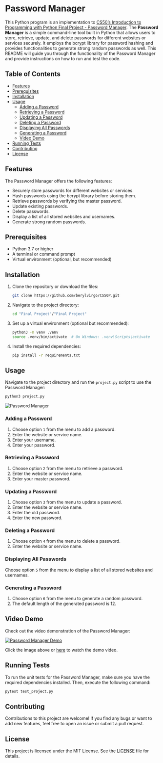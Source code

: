# Password Manager

This Python program is an implementation to [CS50’s Introduction to Programming with Python Final Project - Password Manager](https://cs50.harvard.edu/python/2022/project/). The **Password Manager** is a simple command-line tool built in Python that allows users to store, retrieve, update, and delete passwords for different websites or services securely. It employs the bcrypt library for password hashing and provides functionalities to generate strong random passwords as well. This README will guide you through the functionality of the Password Manager and provide instructions on how to run and test the code.

## Table of Contents

- [Features](#features)
- [Prerequisites](#prerequisites)
- [Installation](#installation)
- [Usage](#usage)
  - [Adding a Password](#adding-a-password)
  - [Retrieving a Password](#retrieving-a-password)
  - [Updating a Password](#updating-a-password)
  - [Deleting a Password](#deleting-a-password)
  - [Displaying All Passwords](#displaying-all-passwords)
  - [Generating a Password](#generating-a-password)
  - [Video Demo](#video-demo)
- [Running Tests](#running-tests)
- [Contributing](#contributing)
- [License](#license)

## Features

The Password Manager offers the following features:

- Securely store passwords for different websites or services.
- Hash passwords using the bcrypt library before storing them.
- Retrieve passwords by verifying the master password.
- Update existing passwords.
- Delete passwords.
- Display a list of all stored websites and usernames.
- Generate strong random passwords.

## Prerequisites

- Python 3.7 or higher
- A terminal or command prompt
- Virtual environment (optional, but recommended)

## Installation

1. Clone the repository or download the files:

   ```bash
   git clone https://github.com/berylvirgo/CS50P.git
   ```

2. Navigate to the project directory:

   ```bash
   cd "Final Project"/"Final Project"
   ```

3. Set up a virtual environment (optional but recommended):

   ```bash
   python3 -m venv .venv
   source .venv/bin/activate  # On Windows: .venv\Scripts\activate
   ```

4. Install the required dependencies:

   ```bash
   pip install -r requirements.txt
   ```

## Usage

Navigate to the project directory and run the `project.py` script to use the Password Manager:

```bash
python3 project.py
```

![Password Manager](https://i.imgur.com/UxuT0j4.png)

### Adding a Password

1. Choose option `1` from the menu to add a password.
2. Enter the website or service name.
3. Enter your username.
4. Enter your password.

### Retrieving a Password

1. Choose option `2` from the menu to retrieve a password.
2. Enter the website or service name.
3. Enter your master password.

### Updating a Password

1. Choose option `3` from the menu to update a password.
2. Enter the website or service name.
3. Enter the old password.
4. Enter the new password.

### Deleting a Password

1. Choose option `4` from the menu to delete a password.
2. Enter the website or service name.

### Displaying All Passwords

Choose option `5` from the menu to display a list of all stored websites and usernames.

### Generating a Password

1. Choose option `6` from the menu to generate a random password.
2. The default length of the generated password is 12.

## Video Demo

Check out the video demonstration of the Password Manager:

[![Password Manager Demo](https://i.imgur.com/BdJPV3t.png)](https://youtu.be/o0y_mwtYgnk)

Click the image above or [here](https://youtu.be/o0y_mwtYgnk) to watch the demo video.

## Running Tests

To run the unit tests for the Password Manager, make sure you have the required dependencies installed. Then, execute the following command:

```bash
pytest test_project.py
```

## Contributing

Contributions to this project are welcome! If you find any bugs or want to add new features, feel free to open an issue or submit a pull request.

## License

This project is licensed under the MIT License. See the [LICENSE](LICENSE) file for details.